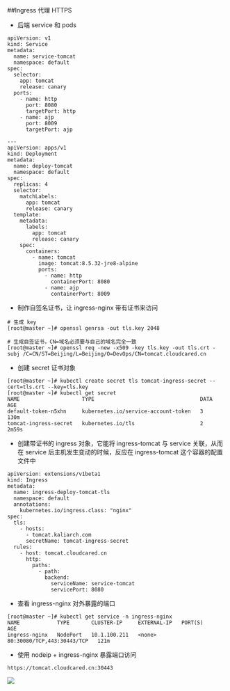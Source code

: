 ##Ingress 代理 HTTPS

- 后端 service 和 pods

```
apiVersion: v1
kind: Service
metadata:
  name: service-tomcat
  namespace: default
spec:
  selector:
    app: tomcat
    release: canary
  ports:
    - name: http
      port: 8080
      targetPort: http
    - name: ajp
      port: 8009
      targetPort: ajp

---
apiVersion: apps/v1
kind: Deployment
metadata:
  name: deploy-tomcat
  namespace: default
spec:
  replicas: 4
  selector:
    matchLabels:
      app: tomcat
      release: canary
  template:
    metadata:
      labels:
        app: tomcat
        release: canary
    spec:
      containers:
        - name: tomcat
          image: tomcat:8.5.32-jre8-alpine
          ports:
            - name: http
              containerPort: 8080
            - name: ajp
              containerPort: 8009
```

- 制作自签名证书，让 ingress-nginx 带有证书来访问

```
# 生成 key
[root@master ~]# openssl genrsa -out tls.key 2048

# 生成自签证书，CN=域名必须要与自己的域名完全一致
[root@master ~]# openssl req -new -x509 -key tls.key -out tls.crt -subj /C=CN/ST=Beijing/L=Beijing/O=DevOps/CN=tomcat.cloudcared.cn
```

- 创建 secret 证书对象

```
[root@master ~]# kubectl create secret tls tomcat-ingress-secret --cert=tls.crt --key=tls.key
[root@master ~]# kubectl get secret
NAME                    TYPE                                  DATA   AGE
default-token-n5xhn     kubernetes.io/service-account-token   3      130m
tomcat-ingress-secret   kubernetes.io/tls                     2      2m59s
```

- 创建带证书的 ingress 对象，它能将 ingress-tomcat 与 service 关联，从而在 service 后主机发生变动的时候，反应在 ingress-tomcat 这个容器的配置文件中

```
apiVersion: extensions/v1beta1
kind: Ingress
metadata:
  name: ingress-deploy-tomcat-tls
  namespace: default
  annotations:
    kubernetes.io/ingress.class: "nginx"
spec:
  tls:
    - hosts:
      - tomcat.kaliarch.com
      secretName: tomcat-ingress-secret
  rules:
    - host: tomcat.cloudcared.cn
      http:
        paths:
          - path:
            backend:
              serviceName: service-tomcat
              servicePort: 8080
```

- 查看 ingress-nginx 对外暴露的端口

```
[root@master ~]# kubectl get service -n ingress-nginx
NAME            TYPE       CLUSTER-IP     EXTERNAL-IP   PORT(S)                      AGE
ingress-nginx   NodePort   10.1.100.211   <none>        80:30080/TCP,443:30443/TCP   121m
```

- 使用 nodeip + ingress-nginx 暴露端口访问

```
https://tomcat.cloudcared.cn:30443
```

![](https://cdn.cloudcared.cn/wp-content/uploads/2020/04/tomcat-ingress.jpg)